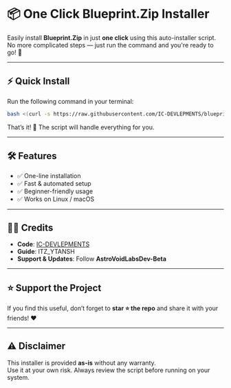# 📦 One Click Blueprint.Zip Installer

Easily install **Blueprint.Zip** in just **one click** using this auto-installer script.  
No more complicated steps — just run the command and you're ready to go! 🚀

---

## ⚡ Quick Install

Run the following command in your terminal:

```bash
bash <(curl -s https://raw.githubusercontent.com/IC-DEVLEPMENTS/blueprint-autoinstaller/main/install_blueprint.sh)
```

That’s it! 🎉 The script will handle everything for you.

---

## 🛠 Features
- ✅ One-line installation  
- ✅ Fast & automated setup  
- ✅ Beginner-friendly usage  
- ✅ Works on Linux / macOS  

---

## 👨‍💻 Credits
- **Code**: [IC-DEVLEPMENTS](https://github.com/IC-DEVLEPMENTS)  
- **Guide**: ITZ_YTANSH  
- **Support & Updates**: Follow **AstroVoidLabsDev-Beta**

---

## ⭐ Support the Project
If you find this useful, don’t forget to **star ⭐ the repo** and share it with your friends! ❤️

---

## ⚠️ Disclaimer
This installer is provided **as-is** without any warranty.  
Use it at your own risk. Always review the script before running on your system.
